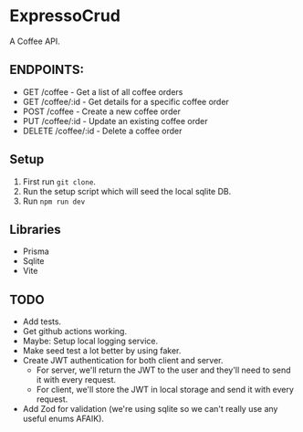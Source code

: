 # ExpressoCrud

A Coffee API.

## ENDPOINTS:

* GET /coffee - Get a list of all coffee orders
* GET /coffee/:id - Get details for a specific coffee order
* POST /coffee - Create a new coffee order
* PUT /coffee/:id - Update an existing coffee order
* DELETE /coffee/:id - Delete a coffee order

## Setup

1. First run `git clone`.
2. Run the setup script which will seed the local sqlite DB.
3. Run `npm run dev`

## Libraries

* Prisma
* Sqlite
* Vite

## TODO

* Add tests.
* Get github actions working.
* Maybe: Setup local logging service.
* Make seed test a lot better by using faker.
* Create JWT authentication for both client and server.
  * For server, we'll return the JWT to the user and they'll need to send it with every request.
  * For client, we'll store the JWT in local storage and send it with every request.
* Add Zod for validation (we're using sqlite so we can't really use any useful enums AFAIK).

